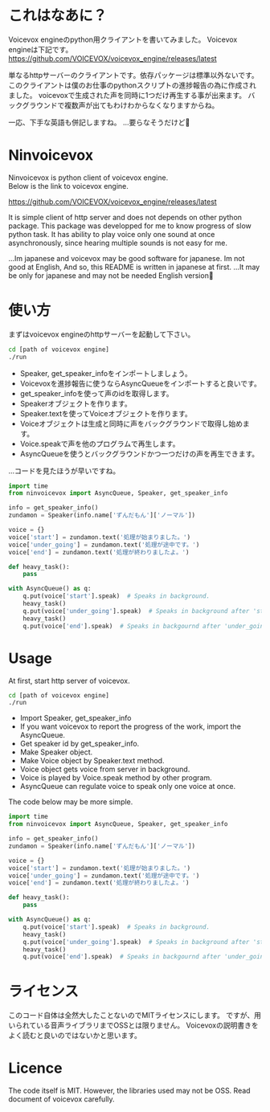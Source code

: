 # これはなあに？
Voicevox engineのpython用クライアントを書いてみました。
Voicevox engineは下記です。
https://github.com/VOICEVOX/voicevox_engine/releases/latest

単なるhttpサーバーのクライアントです。依存パッケージは標準以外ないです。
このクライアントは僕のお仕事のpythonスクリプトの進捗報告の為に作成されました。
voicevoxで生成された声を同時に1つだけ再生する事が出来ます。
バックグラウンドで複数声が出てもわけわからなくなりますからね。

一応、下手な英語も併記しますね。
...要らなそうだけど🤔

# Ninvoicevox
Ninvoicevox is python client of voicevox engine.  
Below is the link to voicevox engine.

https://github.com/VOICEVOX/voicevox_engine/releases/latest

It is simple client of http server and does not depends on other python package.
This package was developped for me to know progress of slow python task.
It has ability to play voice only one sound at once asynchronously,
since hearing multiple sounds is not easy for me.

...Im japanese and voicevox may be good software for japanese.
Im not good at English, And so, this README is written in japanese at first.
...It may be only for japanese and may not be needed English version🤔

# 使い方
まずはvoicevox engineのhttpサーバーを起動して下さい。

```bash
cd [path of voicevox engine]
./run
```

- Speaker, get_speaker_infoをインポートしましょう。
- Voicevoxを進捗報告に使うならAsyncQueueをインポートすると良いです。
- get_speaker_infoを使って声のidを取得します。
- Speakerオブジェクトを作ります。
- Speaker.textを使ってVoiceオブジェクトを作ります。
- Voiceオブジェクトは生成と同時に声をバックグラウンドで取得し始めます。
- Voice.speakで声を他のプログラムで再生します。
- AsyncQueueを使うとバックグラウンドかつ一つだけの声を再生できます。

...コードを見たほうが早いですね。

```python
import time
from ninvoicevox import AsyncQueue, Speaker, get_speaker_info

info = get_speaker_info()
zundamon = Speaker(info.name['ずんだもん']['ノーマル'])

voice = {}
voice['start'] = zundamon.text('処理が始まりました。')
voice['under_going'] = zundamon.text('処理が途中です。')
voice['end'] = zundamon.text('処理が終わりましたよ。')

def heavy_task():
    pass

with AsyncQueue() as q:
    q.put(voice['start'].speak)  # Speaks in background.
    heavy_task()
    q.put(voice['under_going'].speak)  # Speaks in background after 'start'.
    heavy_task()
    q.put(voice['end'].speak)  # Speaks in backgournd after 'under_going'.
```

# Usage
At first, start http server of voicevox.

```bash
cd [path of voicevox engine]
./run
```

- Import Speaker, get_speaker_info
- If you want voicevox to report the progress of the work, import the AsyncQueue.
- Get speaker id by get_speaker_info.
- Make Speaker object.
- Make Voice object by Speaker.text method.
- Voice object gets voice from server in background.
- Voice is played by Voice.speak method by other program.
- AsyncQueue can regulate voice to speak only one voice at once.

The code below may be more simple.

```python
import time
from ninvoicevox import AsyncQueue, Speaker, get_speaker_info

info = get_speaker_info()
zundamon = Speaker(info.name['ずんだもん']['ノーマル'])

voice = {}
voice['start'] = zundamon.text('処理が始まりました。')
voice['under_going'] = zundamon.text('処理が途中です。')
voice['end'] = zundamon.text('処理が終わりましたよ。')

def heavy_task():
    pass

with AsyncQueue() as q:
    q.put(voice['start'].speak)  # Speaks in background.
    heavy_task()
    q.put(voice['under_going'].speak)  # Speaks in background after 'start'.
    heavy_task()
    q.put(voice['end'].speak)  # Speaks in backgournd after 'under_going'.
```

# ライセンス
このコード自体は全然大したことないのでMITライセンスにします。
ですが、用いられている音声ライブラリまでOSSとは限りません。
Voicevoxの説明書きをよく読むと良いのではないかと思います。

# Licence
The code itself is MIT. However, the libraries used may not be OSS.
Read document of voicevox carefully.
